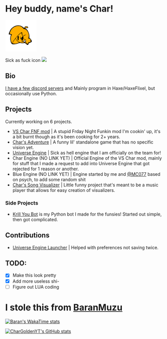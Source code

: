 # Hey buddy, name's Char!

<img src="https://github.com/CharGoldenYT/CharGoldenYT/blob/main/cha.png?raw=true" width="100">

Sick as fuck icon <img src="https://cdn.discordapp.com/emojis/1416832525908574391.webp" width="24">

## Bio
[I have a few discord servers](https://discord.vschar-official.com) and Mainly program in Haxe/HaxeFlixel, but occasionally use Python.

## Projects

Currently working on 6 projects. 
- [VS Char FNF mod](https://github.com/CharGolden-Games/VSChar-Universe-Engine) | A stupid Frday Night Funkin mod I'm cookin' up, it's a bit burnt though as it's been cooking for 2+ years.
- [Char's Adventure](https://github.com/CharGolden-Games/Char-s-Adventure) | A funny lil' standalone game that has no specific vision yet.
- [Universe Engine](https://github.com/Team-UniverseEngine/Universe-Engine) | Sick as hell engine that I am officially on the team for!
- Char Engine (NO LINK YET) | Official Engine of the VS Char mod, mainly for stuff that I made a request to add into Universe Engine that got rejected for 1 reason or another.
- Blue Engine (NO LINK YET) | Engine started by me and [@MC077](https://github.com/MC077) based on psych, to add some random shit
- [Char's Song Visualizer](https://github.com/CharGoldenYT/Char-s-Song-Visualizer) | Little funny project that's meant to be a music player that allows for easy creation of visualizers.

### Side Projects

- [Krill You Bot](https://github.com/CharGoldenYT/KrillYouBot) is my Python bot I made for the funsies! Started out simple, then got complicated.

## Contributions

- [Universe Engine Launcher](https://github.com/Team-UniverseEngine/Universe-Engine-Launhcer) | Helped with preferences not saving twice.


## TODO:

- [x] Make this look pretty
- [x] Add more useless shi-
- [ ] Figure out LUA coding

# I stole this from [BaranMuzu](https://github.com/BaranMuzu)

[![Baran's WakaTime stats](https://github-readme-stats.vercel.app/api/wakatime?username=@CharGoldenYT&theme=chartreuse-dark&layout=compact)](https://github.com/anuraghazra/github-readme-stats)

[![CharGoldenYT's GitHub stats](https://github-readme-stats.vercel.app/api?username=chargoldenyt)](https://github.com/anuraghazra/github-readme-stats)
